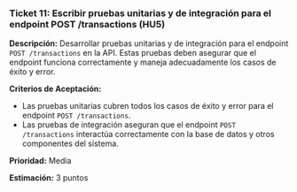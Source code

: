 ### **Ticket 11: Escribir pruebas unitarias y de integración para el endpoint POST /transactions (HU5)**

**Descripción:**
Desarrollar pruebas unitarias y de integración para el endpoint `POST /transactions` en la API. Estas pruebas deben asegurar que el endpoint funciona correctamente y maneja adecuadamente los casos de éxito y error.

**Criterios de Aceptación:**
- Las pruebas unitarias cubren todos los casos de éxito y error para el endpoint `POST /transactions`.
- Las pruebas de integración aseguran que el endpoint `POST /transactions` interactúa correctamente con la base de datos y otros componentes del sistema.

**Prioridad:**
Media

**Estimación:**
3 puntos
